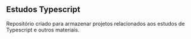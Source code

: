 ## Estudos Typescript

Repositório criado para armazenar projetos relacionados aos estudos
de Typescript e outros materiais.
